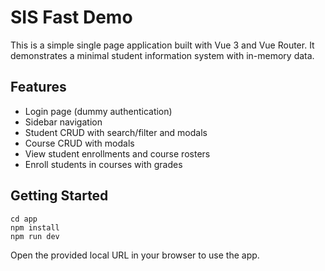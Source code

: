 # SIS Fast Demo

This is a simple single page application built with Vue 3 and Vue Router. It demonstrates a minimal student information system with in-memory data.

## Features
- Login page (dummy authentication)
- Sidebar navigation
- Student CRUD with search/filter and modals
- Course CRUD with modals
- View student enrollments and course rosters
- Enroll students in courses with grades

## Getting Started
```
cd app
npm install
npm run dev
```

Open the provided local URL in your browser to use the app.
